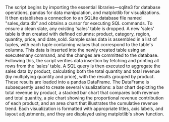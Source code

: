 The script begins by importing the essential libraries—sqlite3 for database operations, pandas for data manipulation, and matplotlib for visualizations. It then establishes a connection to an SQLite database file named "sales_data.db" and obtains a cursor for executing SQL commands. To ensure a clean slate, any existing 'sales' table is dropped. A new 'sales' table is then created with defined columns: product, category, region, quantity, price, and date_sold. Sample sales data is assembled in a list of tuples, with each tuple containing values that correspond to the table's columns. This data is inserted into the newly created table using an executemany command, and the changes are committed to the database. Following this, the script verifies data insertion by fetching and printing all rows from the 'sales' table. A SQL query is then executed to aggregate the sales data by product, calculating both the total quantity and total revenue (by multiplying quantity and price), with the results grouped by product. These results are loaded into a pandas DataFrame. The DataFrame is subsequently used to create several visualizations: a bar chart depicting the total revenue by product, a stacked bar chart that compares both revenue and total quantity, a pie chart showing the proportional revenue contribution of each product, and an area chart that illustrates the cumulative revenue trend. Each visualization is formatted with appropriate titles, axis labels, and layout adjustments, and they are displayed using matplotlib's show function.
